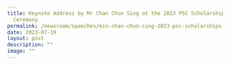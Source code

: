 ```yaml
---
title: Keynote Address by Mr Chan Chun Sing at the 2023 PSC Scholarships Award
  Ceremony
permalink: /newsroom/speeches/min-chan-chun-sing-2023-psc-scholarships-award-ceremony/
date: 2023-07-19
layout: post
description: ""
image: ""
---
```

